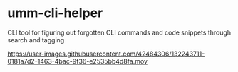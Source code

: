 # umm-cli-helper
CLI tool for figuring out forgotten CLI commands and code snippets through search and tagging


https://user-images.githubusercontent.com/42484306/132243711-0181a7d2-1463-4bac-9f36-e2535bb4d8fa.mov





